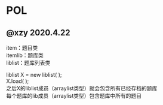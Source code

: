 # POL

## @xzy 2020.4.22

item：题目类  
itemlib：题库类   
liblist：题库列表类  

liblist X = new liblist( );  
X.load( );  
之后X的liblist成员（arraylist类型）就会包含所有已经存档的题库  
每个题库的lib成员（arraylist类型）包含题库中所有的题目  



